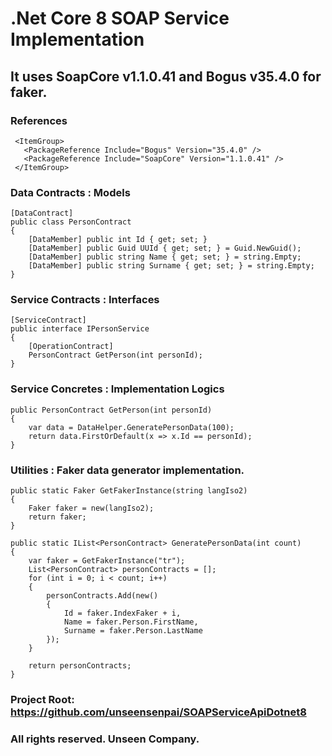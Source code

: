 # **.Net Core 8 SOAP Service Implementation**

## It uses SoapCore v1.1.0.41 and Bogus v35.4.0 for faker.

### References
```
 <ItemGroup>
   <PackageReference Include="Bogus" Version="35.4.0" />
   <PackageReference Include="SoapCore" Version="1.1.0.41" />
 </ItemGroup>
```
### Data Contracts : Models
```
[DataContract]
public class PersonContract
{
    [DataMember] public int Id { get; set; }
    [DataMember] public Guid UUId { get; set; } = Guid.NewGuid();
    [DataMember] public string Name { get; set; } = string.Empty;
    [DataMember] public string Surname { get; set; } = string.Empty;
}
```
### Service Contracts : Interfaces
```
[ServiceContract]
public interface IPersonService
{
    [OperationContract]
    PersonContract GetPerson(int personId);
}
```
### Service Concretes : Implementation Logics
```
public PersonContract GetPerson(int personId)
{
    var data = DataHelper.GeneratePersonData(100);
    return data.FirstOrDefault(x => x.Id == personId);
}
```

### Utilities : Faker data generator implementation.

```
public static Faker GetFakerInstance(string langIso2)
{
    Faker faker = new(langIso2);
    return faker;
}

public static IList<PersonContract> GeneratePersonData(int count)
{
    var faker = GetFakerInstance("tr");
    List<PersonContract> personContracts = [];
    for (int i = 0; i < count; i++)
    {
        personContracts.Add(new()
        {
            Id = faker.IndexFaker + i,
            Name = faker.Person.FirstName,
            Surname = faker.Person.LastName
        });
    }

    return personContracts;
}
```

### **Project Root: https://github.com/unseensenpai/SOAPServiceApiDotnet8**

### All rights reserved. Unseen Company.
